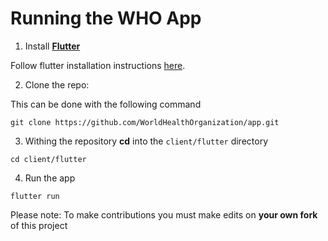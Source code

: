 # Running the WHO App

1. Install **[Flutter](https://flutter.dev/docs/get-started/install)**

Follow flutter installation instructions [here](https://flutter.dev/docs/get-started/install).

2. Clone the repo:

This can be done with the following command

```
git clone https://github.com/WorldHealthOrganization/app.git
```

3. Withing the repository **cd** into the `client/flutter` directory

```
cd client/flutter
```

4. Run the app

```
flutter run
```

Please note: To make contributions you must make edits on **your own fork** of this project
